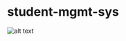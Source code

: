 # student-mgmt-sys
![alt text](https://github.com/ChandanKr16/student-mgmt-sys/blob/main/add%20student.png?raw=true)
